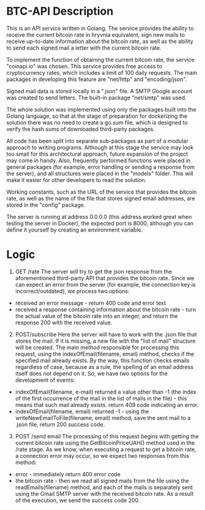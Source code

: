 # BTC-API Description

This is an API service written in Golang. The service provides the ability to receive the current bitcoin rate in hryvnia equivalent, sign new mails to receive up-to-date information about the bitcoin rate, as well as the ability to send each signed mail a letter with the current bitcoin rate.

To implement the function of obtaining the current bitcoin rate, the service "coinapi.io" was chosen. This service provides free access to cryptocurrency rates, which includes a limit of 100 daily requests. The main packages in developing this feature are "net/http" and "encoding/json".

Signed mail data is stored locally in a ".json" file. A SMTP Google account was created to send letters.
The built-in package "net/smtp" was used.

The whole solution was implemented using only the packages built into the Golang language, so that at the stage of preparation for dockerizing the solution there was no need to create a go.sum file, which is designed to verify the hash sums of downloaded third-party packages.

All code has been split into separate sub-packages as part of a modular approach to writing programs. Although at this stage the service may look too small for this architectural approach, future expansion of the project may come in handy. Also, frequently performed functions were placed in general packages (for example, error handling or sending a response from the server), and all structures were placed in the "models" folder. This will make it easier for other developers to read the solution.

Working constants, such as the URL of the service that provides the bitcoin rate, as well as the name of the file that stores signed email addresses, are stored in the "config" package.

The server is running at address 0.0.0.0 (this address worked great when testing the server in Docker), the expected port is 8000, although you can define it yourself by creating an environment variable.

# Logic

1. GET /rate
The server will try to get the json response from the aforementioned third-party API that provides the bitcoin rate. Since we can expect an error from the server (for example, the connection key is incorrect/outdated), we process two options:
  - received an error message - return 400 code and error text
  - received a response containing information about the bitcoin rate - turn the actual value of the bitcoin rate into an integer, and return the response 200 with the received value.

2. POST/subscribe
Here the server will have to work with the .json file that stores the mail. If it is missing, a new file with the "list of mail" structure will be created. The main method responsible for processing this request, using the indexOfEmail(filename, email) method, checks if the specified mail already exists. By the way, this function checks emails regardless of case, because as a rule, the spelling of an email address itself does not depend on it. So, we have two options for the development of events:
  - indexOfEmail(filename, e-mail) returned a value other than -1 (the index of the first occurrence of the mail in the list of mails in the file) - this means that such mail already exists. return 409 code indicating an error.
  - indexOfEmail(filename, email) returned -1 - using the writeNewEmailToFile(filename, email) method, save the sent mail to a .json file, return 200 success code.

3. POST /send email
The processing of this request begins with getting the current bitcoin rate using the GetBitcoinPriceUAH() method used in the /rate stage. As we know, when executing a request to get a bitcoin rate, a connection error may occur, so we expect two responses from this method:
  - error - immediately return 400 error code
  - the bitcoin rate - then we read all signed mails from the file using the readEmails(filename) method, and each of the mails is separately sent using the Gmail SMTP server with the received bitcoin rate. As a result of the execution, we send the success code 200.
